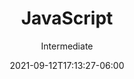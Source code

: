 ---
title: "JavaScript"
date: 2021-09-12T17:13:27-06:00
subtitle: "Intermediate"
level: 60
draft: false
weight: 3
---